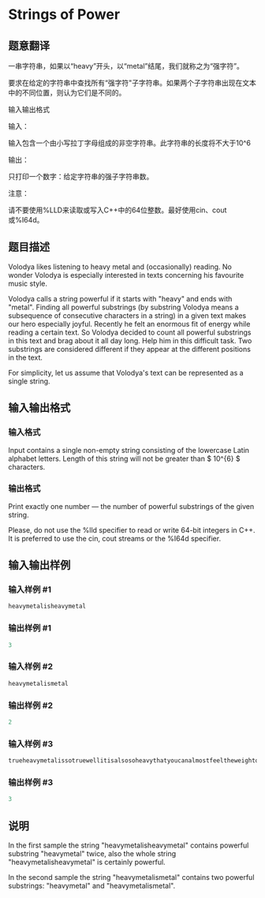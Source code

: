 # Strings of Power

## 题意翻译

一串字符串，如果以“heavy”开头，以“metal”结尾，我们就称之为“强字符”。

要求在给定的字符串中查找所有“强字符"子字符串。如果两个子字符串出现在文本中的不同位置，则认为它们是不同的。

输入输出格式

输入：

输入包含一个由小写拉丁字母组成的非空字符串。此字符串的长度将不大于10^6

输出：

只打印一个数字：给定字符串的强子字符串数。

注意：

请不要使用%LLD来读取或写入C++中的64位整数。最好使用cin、cout或%I64d。

## 题目描述

Volodya likes listening to heavy metal and (occasionally) reading. No wonder Volodya is especially interested in texts concerning his favourite music style.

Volodya calls a string powerful if it starts with "heavy" and ends with "metal". Finding all powerful substrings (by substring Volodya means a subsequence of consecutive characters in a string) in a given text makes our hero especially joyful. Recently he felt an enormous fit of energy while reading a certain text. So Volodya decided to count all powerful substrings in this text and brag about it all day long. Help him in this difficult task. Two substrings are considered different if they appear at the different positions in the text.

For simplicity, let us assume that Volodya's text can be represented as a single string.

## 输入输出格式

### 输入格式

Input contains a single non-empty string consisting of the lowercase Latin alphabet letters. Length of this string will not be greater than $ 10^{6} $ characters.

### 输出格式

Print exactly one number — the number of powerful substrings of the given string.

Please, do not use the %lld specifier to read or write 64-bit integers in C++. It is preferred to use the cin, cout streams or the %I64d specifier.

## 输入输出样例

### 输入样例 #1

```cpp
heavymetalisheavymetal

```
### 输出样例 #1

```cpp
3
```


### 输入样例 #2

```cpp
heavymetalismetal

```
### 输出样例 #2

```cpp
2
```


### 输入样例 #3

```cpp
trueheavymetalissotruewellitisalsosoheavythatyoucanalmostfeeltheweightofmetalonyou

```
### 输出样例 #3

```cpp
3
```


## 说明

In the first sample the string "heavymetalisheavymetal" contains powerful substring "heavymetal" twice, also the whole string "heavymetalisheavymetal" is certainly powerful.

In the second sample the string "heavymetalismetal" contains two powerful substrings: "heavymetal" and "heavymetalismetal".

